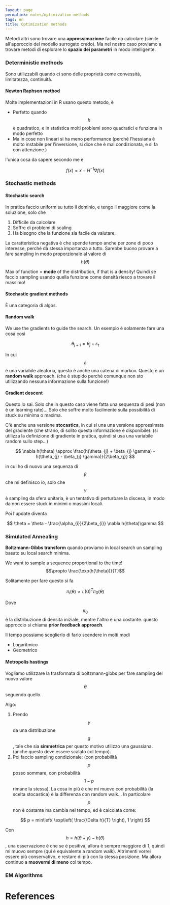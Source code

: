 ```yaml
---
layout: page
permalink: notes/optimization-methods
tags: en
title: Optimization methods
---
```


Metodi altri sono trovare una **approssimazione** facile da calcolare (simile all'approccio del modello surrogato credo).
Ma nel nostro caso proviamo a trovare metodi di esplorare lo **spazio dei parametri** in modo intelligente.

### Deterministic methods

Sono utilizzabili quando ci sono delle proprietà come convessità, limitatezza, continuità.

#### Newton Raphson method
Molte implementazioni in R usano questo metodo, è 
- Perfetto quando $$h$$ è quadratico, e in statistica molti problemi sono quadratici e funziona in modo perfetto
- Ma in cose non lineari si ha meno performance (perché l'hessiana è molto instabile per l'inversione, si dice che è mal condizionata, e si fa con attenzione.)

l'unica cosa da sapere secondo me è 


$$
f(x) = x - H^{-1}\nabla f(x)
$$


### Stochastic methods

#### Stochastic search
In pratica faccio uniform su tutto il dominio, e tengo il maggiore come la soluzione, solo che
1. Difficile da calcolare
2. Soffre di problemi di scaling
3. Ha bisogno che la funzione sia facile da valutare.

La caratteristica negativa è che spende tempo anche per zone di poco interesse, perché dà stessa importanza a tutto.
Sarebbe buono provare a fare sampling in modo proporzionale al valore di $$h(\theta)$$

Max of function = **mode** of the distribution, if that is a density! Quindi se faccio sampling usando quella funzione come densità riesco a trovare il massimo!

#### Stochastic gradient methods
È una categoria di algos.
#### Random walk
We use the gradients to guide the search.
Un esempio è solamente fare una cosa così 

$$
\theta_{j+1} = \theta_{j} + \varepsilon_{t}
$$

In cui $$\varepsilon$$ è una variabile aleatoria, questo è anche una catena di markov.
Questo è un **random walk** approach. (che è stupido perché comunque non sto utilizzando nessuna informazione sulla funzione!)

#### Gradient descent
Questo lo sai.
Solo che in questo caso viene fatta una sequenza di pesi (non è un learning rate)...
Solo che soffre molto facilmente sulla possibilità di stuck su minima o maxima.

C'è anche una versione **stocastica**, in cui si una una versione approssimata del gradiente (che strano, di solito questa informazione è disponibile). (si utilizza la definizione di gradiente in pratica, quindi si usa una variabile random sullo step...)


$$
\nabla h(\theta) \approx \frac{h(\theta_{j} + \beta_{j} \gamma) - h(\theta_{j} - \beta_{j} \gamma)}{2\beta_{j}}
$$

in cui ho di nuovo una sequenza di $$\beta$$ che mi definisco io, solo che $$\gamma$$ è sampling da sfera unitaria, è un tentativo di perturbare la discesa, in modo da non essere stuck in minimi o massimi locali.

Poi l'update diventa


$$
\theta = \theta - \frac{\alpha_{i}}{2\beta_{i}} \nabla h(\theta)\gamma
$$



### Simulated Annealing

**Boltzmann-Gibbs transform** quando proviamo in local search un sampling basato su local search minima.

We want to sample a sequence proportional to the time! $$\propto \frac{\exp(h(\theta))}{T}$$ 

Solitamente per fare questo si fa 

$$
\pi_{i}(\theta) \propto L(0)^{T} \pi_{0}(\theta)
$$

Dove $$\pi_{0}$$ è la distribuzione di densità iniziale, mentre l'altro è una costante. questo approccio si chiama **prior feedback approach**.

Il tempo possiamo sceglierlo di farlo scendere in molti modi
- Logaritmico
- Geometrico

#### Metropolis hastings
Vogliamo utilizzare la trasformata di boltzmann-gibbs per fare sampling del nuovo valore $$\theta$$ seguendo quello.

Algo:
1. Prendo $$y$$ da una distribuzione $$g$$, tale che sia **simmetrica** per questo motivo utilizzo una gaussiana. (anche questo deve essere scalato col tempo).
2. Poi faccio sampling condizionale: (con probabilità $$p$$ posso sommare, con probabilità $$1- p$$ rimane la stessa).
La cosa in più è che mi muovo con probabilità (la scelta stocastica) è la differenza con random walk...
In particolare $$p$$ non è costante ma cambia nel tempo, ed è calcolata come:

$$
p = min\left( \exp\left( \frac{\Delta h}{T} \right), 1 \right)
$$

Con $$h = h(\theta + y) - h(\theta)$$, una osservazione è che se è positiva, allora è sempre maggiore di 1, quindi mi muovo sempre (qui è equivalente a random walk).
Altrimenti vorrei essere più conservativo, e restare di più con la stessa posizione.
Ma allora continuo a **muovermi di meno** col tempo.


### EM Algorithms

# References